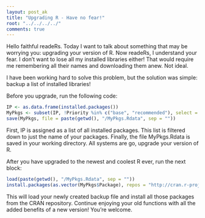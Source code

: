 ```yaml
---
layout: post_ak
title: "Upgrading R - Have no fear!"
root: "../../../../"
comments: true
---
```

Hello faithful readeRs. Today I want to talk about something that may be worrying you: upgrading your version of R. Now readeRs, I understand your fear. I don’t want to lose all my installed libraries either! That would require me remembering all their names and downloading them anew. Not ideal.

I have been working hard to solve this problem, but the solution was simple: backup a list of installed libraries!

Before you upgrade, run the following code:


```r
IP <- as.data.frame(installed.packages())
MyPkgs <- subset(IP, !Priority %in% c("base", "recommended"), select = Package)
save(MyPkgs, file = paste(getwd(), "/MyPkgs.Rdata", sep = ""))
```


First, IP is assigned as a list of all installed packages. This list is filtered down to just the name of your packages. Finally, the file MyPkgs.Rdata is saved in your working directory. All systems are go, upgrade your version of R.

After you have upgraded to the newest and coolest R ever, run the next block:


```r
load(paste(getwd(), "/MyPkgs.Rdata", sep = ""))
install.packages(as.vector(MyPkgs$Package), repos = "http://cran.r-project.org")
```


This will load your newly created backup file and install all those packages from the CRAN repository. Continue enjoying your old functions with all the added benefits of a new version! You’re welcome.
